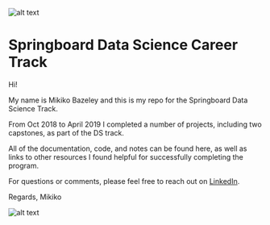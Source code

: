 ![alt text](
       https://github.com/MMBazel/springboard-program/blob/master/small_logo.png?raw=true
      )


# Springboard Data Science Career Track

Hi!

My name is Mikiko Bazeley and this is my repo for the Springboard Data Science Track. 

From Oct 2018 to April 2019 I completed a number of projects, including two capstones, as part of the DS track. 

All of the documentation, code, and notes can be found here, as well as links to other resources I found helpful for successfully completing the program. 

For questions or comments, please feel free to reach out on [LinkedIn](https://www.linkedin.com/in/mikikobazeley/). 

Regards,
Mikiko

![alt text](
       https://media.licdn.com/dms/image/C4D03AQEK3GxIfKJ_jQ/profile-displayphoto-shrink_200_200/0?e=1550102400&v=beta&t=3JpBTvUBaGkCJ4ND1CdL75RQra45oUveMAWVABkVS3s
      )
